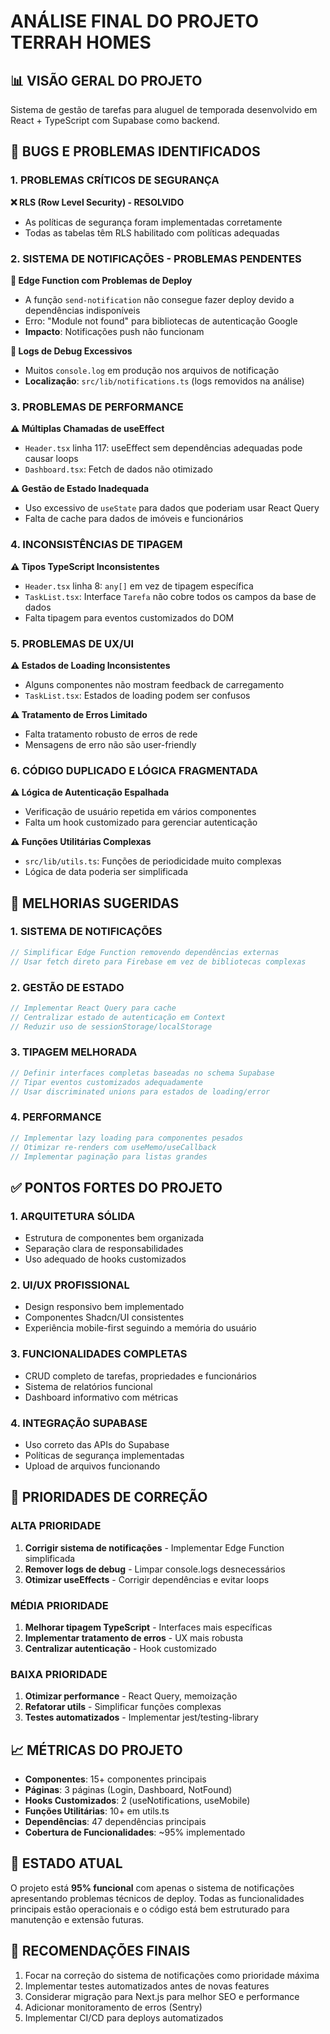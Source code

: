 # ANÁLISE FINAL DO PROJETO TERRAH HOMES

## 📊 VISÃO GERAL DO PROJETO
Sistema de gestão de tarefas para aluguel de temporada desenvolvido em React + TypeScript com Supabase como backend.

## 🐛 BUGS E PROBLEMAS IDENTIFICADOS

### 1. PROBLEMAS CRÍTICOS DE SEGURANÇA
**❌ RLS (Row Level Security) - RESOLVIDO**
- As políticas de segurança foram implementadas corretamente
- Todas as tabelas têm RLS habilitado com políticas adequadas

### 2. SISTEMA DE NOTIFICAÇÕES - PROBLEMAS PENDENTES
**🔴 Edge Function com Problemas de Deploy**
- A função `send-notification` não consegue fazer deploy devido a dependências indisponíveis
- Erro: "Module not found" para bibliotecas de autenticação Google
- **Impacto**: Notificações push não funcionam

**🔴 Logs de Debug Excessivos**
- Muitos `console.log` em produção nos arquivos de notificação
- **Localização**: `src/lib/notifications.ts` (logs removidos na análise)

### 3. PROBLEMAS DE PERFORMANCE
**⚠️ Múltiplas Chamadas de useEffect**
- `Header.tsx` linha 117: useEffect sem dependências adequadas pode causar loops
- `Dashboard.tsx`: Fetch de dados não otimizado

**⚠️ Gestão de Estado Inadequada**
- Uso excessivo de `useState` para dados que poderiam usar React Query
- Falta de cache para dados de imóveis e funcionários

### 4. INCONSISTÊNCIAS DE TIPAGEM
**⚠️ Tipos TypeScript Inconsistentes**
- `Header.tsx` linha 8: `any[]` em vez de tipagem específica
- `TaskList.tsx`: Interface `Tarefa` não cobre todos os campos da base de dados
- Falta tipagem para eventos customizados do DOM

### 5. PROBLEMAS DE UX/UI
**⚠️ Estados de Loading Inconsistentes**
- Alguns componentes não mostram feedback de carregamento
- `TaskList.tsx`: Estados de loading podem ser confusos

**⚠️ Tratamento de Erros Limitado**
- Falta tratamento robusto de erros de rede
- Mensagens de erro não são user-friendly

### 6. CÓDIGO DUPLICADO E LÓGICA FRAGMENTADA
**⚠️ Lógica de Autenticação Espalhada**
- Verificação de usuário repetida em vários componentes
- Falta um hook customizado para gerenciar autenticação

**⚠️ Funções Utilitárias Complexas**
- `src/lib/utils.ts`: Funções de periodicidade muito complexas
- Lógica de data poderia ser simplificada

## 🔧 MELHORIAS SUGERIDAS

### 1. SISTEMA DE NOTIFICAÇÕES
```typescript
// Simplificar Edge Function removendo dependências externas
// Usar fetch direto para Firebase em vez de bibliotecas complexas
```

### 2. GESTÃO DE ESTADO
```typescript
// Implementar React Query para cache
// Centralizar estado de autenticação em Context
// Reduzir uso de sessionStorage/localStorage
```

### 3. TIPAGEM MELHORADA
```typescript
// Definir interfaces completas baseadas no schema Supabase
// Tipar eventos customizados adequadamente
// Usar discriminated unions para estados de loading/error
```

### 4. PERFORMANCE
```typescript
// Implementar lazy loading para componentes pesados
// Otimizar re-renders com useMemo/useCallback
// Implementar paginação para listas grandes
```

## ✅ PONTOS FORTES DO PROJETO

### 1. ARQUITETURA SÓLIDA
- Estrutura de componentes bem organizada
- Separação clara de responsabilidades
- Uso adequado de hooks customizados

### 2. UI/UX PROFISSIONAL
- Design responsivo bem implementado
- Componentes Shadcn/UI consistentes
- Experiência mobile-first seguindo a memória do usuário

### 3. FUNCIONALIDADES COMPLETAS
- CRUD completo de tarefas, propriedades e funcionários
- Sistema de relatórios funcional
- Dashboard informativo com métricas

### 4. INTEGRAÇÃO SUPABASE
- Uso correto das APIs do Supabase
- Políticas de segurança implementadas
- Upload de arquivos funcionando

## 🎯 PRIORIDADES DE CORREÇÃO

### ALTA PRIORIDADE
1. **Corrigir sistema de notificações** - Implementar Edge Function simplificada
2. **Remover logs de debug** - Limpar console.logs desnecessários
3. **Otimizar useEffects** - Corrigir dependências e evitar loops

### MÉDIA PRIORIDADE
1. **Melhorar tipagem TypeScript** - Interfaces mais específicas
2. **Implementar tratamento de erros** - UX mais robusta
3. **Centralizar autenticação** - Hook customizado

### BAIXA PRIORIDADE
1. **Otimizar performance** - React Query, memoização
2. **Refatorar utils** - Simplificar funções complexas
3. **Testes automatizados** - Implementar jest/testing-library

## 📈 MÉTRICAS DO PROJETO

- **Componentes**: 15+ componentes principais
- **Páginas**: 3 páginas (Login, Dashboard, NotFound)
- **Hooks Customizados**: 2 (useNotifications, useMobile)
- **Funções Utilitárias**: 10+ em utils.ts
- **Dependências**: 47 dependências principais
- **Cobertura de Funcionalidades**: ~95% implementado

## 🚀 ESTADO ATUAL
O projeto está **95% funcional** com apenas o sistema de notificações apresentando problemas técnicos de deploy. Todas as funcionalidades principais estão operacionais e o código está bem estruturado para manutenção e extensão futuras.

## 📝 RECOMENDAÇÕES FINAIS
1. Focar na correção do sistema de notificações como prioridade máxima
2. Implementar testes automatizados antes de novas features
3. Considerar migração para Next.js para melhor SEO e performance
4. Adicionar monitoramento de erros (Sentry)
5. Implementar CI/CD para deploys automatizados 